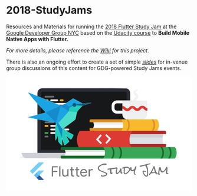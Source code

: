 # 2018-StudyJams

Resources and Materials for running the [2018 Flutter Study Jam](https://studyjams.flutter.camp) at the [Google Developer Group NYC](https://meetup.com/gdgnyc) based on the [Udacity course](https://www.udacity.com/course/build-native-mobile-apps-with-flutter--ud905) to **Build Mobile Native Apps with Flutter.**

_For more details, please reference the [Wiki](https://github.com/Flutter-FYI/2018-StudyJams/wiki) for this project._

There is also an ongoing effort to create a set of simple _[slides](https://gitpitch.com/Flutter-FYI/2018-StudyJams)_ for in-venue group discussions of this content for GDG-powered Study Jams events.

![Flutter Study Jams Sticker](flutterstudyjams.png)

